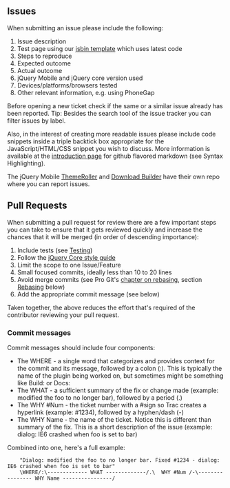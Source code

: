 ## Issues

When submitting an issue please include the following:

1. Issue description
2. Test page using our [jsbin template](http://jsbin.com/owipah/edit) which uses latest code
3. Steps to reproduce
4. Expected outcome
5. Actual outcome
6. jQuery Mobile and jQuery core version used
7. Devices/platforms/browsers tested
8. Other relevant information, e.g. using PhoneGap

Before opening a new ticket check if the same or a similar issue already has been reported. Tip: Besides the search tool of the issue tracker you can filter issues by label.

Also, in the interest of creating more readable issues please include code snippets inside a triple backtick box appropriate for the JavaScript/HTML/CSS snippet you wish to discuss. More information is available at the [introduction page](http://github.github.com/github-flavored-markdown/) for github flavored markdown (see Syntax Highlighting).

The jQuery Mobile [ThemeRoller](https://github.com/jquery/web-jquery-mobile-theme-roller) and [Download Builder](https://github.com/jquery/jquery-mobile-builder) have their own repo where you can report issues.

## Pull Requests

When submitting a pull request for review there are a few important steps you can take to ensure that it gets reviewed quickly and increase the chances that it will be merged (in order of descending importance):

1. Include tests (see [Testing](#testing))
2. Follow the [jQuery Core style guide](http://docs.jquery.com/JQuery_Core_Style_Guidelines)
3. Limit the scope to one Issue/Feature
4. Small focused commits, ideally less than 10 to 20 lines
5. Avoid merge commits (see Pro Git's [chapter on rebasing](http://git-scm.com/book/ch3-6.html), section [Rebasing](#rebasing) below)
6. Add the appropriate commit message (see below)

Taken together, the above reduces the effort that's required of the contributor reviewing your pull request.

### Commit messages

Commit messages should include four components:
* The WHERE - a single word that categorizes and provides context for the commit and its message, followed by a colon (:). This is typically the name of the plugin being worked on, but sometimes might be something like Build: or Docs:
* The WHAT - a sufficient summary of the fix or change made (example: modified the foo to no longer bar), followed by a period (.)
* The WHY #Num - the ticket number with a #sign so Trac creates a hyperlink (example: #1234), followed by a hyphen/dash (-)
* The WHY Name - the name of the ticket. Notice this is different than summary of the fix. This is a short description of the issue (example: dialog: IE6 crashed when foo is set to bar)

Combined into one, here's a full example:

        "Dialog: modified the foo to no longer bar. Fixed #1234 - dialog: IE6 crashed when foo is set to bar"
        \WHERE/:\------------- WHAT -------------/.\  WHY #Num /-\---------------- WHY Name ----------------/
